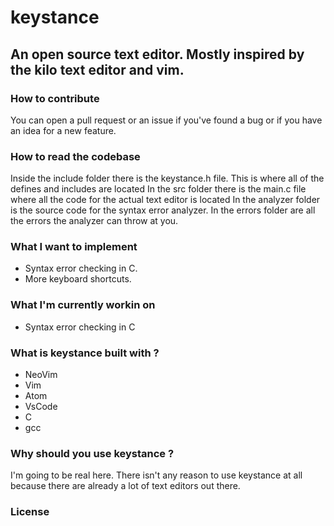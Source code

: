 # keystance
 ## An open source text editor. Mostly inspired by the kilo text editor and vim.


 ### How to contribute
  You can open a pull request or an issue if you've found a bug or if you have an idea for a new feature.

 ### How to read the codebase
  Inside the include folder there is the keystance.h file. This is where all of the defines and includes are located
  In the src folder there is the main.c file where all the code for the actual text editor is located
  In the analyzer folder is the source code for the syntax error analyzer.
  In the errors folder are all the errors the analyzer can throw at you.

 ### What I want to implement
  * Syntax error checking in C.
  * More keyboard shortcuts.

 ### What I'm currently workin on
  * Syntax error checking in C

 ### What is keystance built with ?
  * NeoVim
  * Vim
  * Atom
  * VsCode
  * C
  * gcc

 ### Why should you use keystance ?
  I'm going to be real here. There isn't any reason to use keystance at all because there are already a lot of text editors out there.

 ### License
